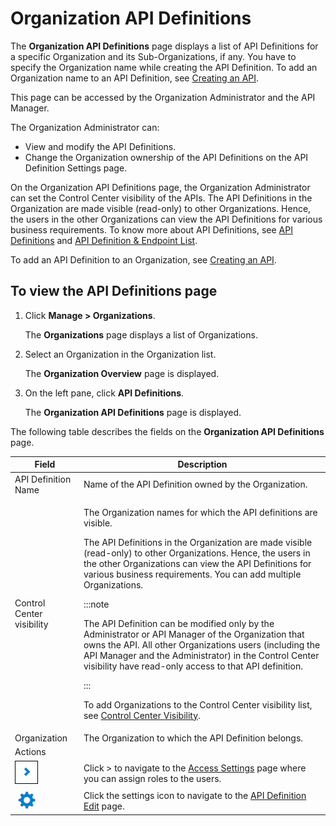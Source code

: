 ﻿---
sidebar_position: 1
---

# Organization API Definitions

<head>
  <meta name="guidename" content="API Management"/>
  <meta name="context" content="GUID-11d4b0f7-32b8-4f04-905e-9aa752b480e2"/>
</head>

The **Organization API Definitions** page displays a list of API Definitions for a specific Organization and its Sub-Organizations, if any. You have to specify the Organization name while creating the API Definition. To add an Organization name to an API Definition, see [Creating an API](../../../../DesignControls/APIdefinitions/Creating_api_definitions.md). 

This page can be accessed by the Organization Administrator and the API Manager. 

The Organization Administrator can: 

- View and modify the API Definitions. 
- Change the Organization ownership of the API Definitions on the API Definition Settings page. 

On the Organization API Definitions page, the Organization Administrator can set the Control Center visibility of the APIs. The API Definitions in the Organization are made visible (read-only) to other Organizations. Hence, the users in the other Organizations can view the API Definitions for various business requirements. To know more about API Definitions, see [API Definitions](../../../../DesignControls/APIdefinitions/API_definitions.md) and [API Definition & Endpoint List](../../../../DesignControls/APIdefinitions/Endpoints/Endpoints.md). 

To add an API Definition to an Organization, see [Creating an API](../../../../DesignControls/APIdefinitions/Creating_api_definitions.md). 

## To view the API Definitions page

1. Click **Manage > Organizations**. 

   The **Organizations** page displays a list of Organizations. 

1. Select an Organization in the Organization list. 

   The **Organization Overview** page is displayed. 

1. On the left pane, click **API Definitions**. 

   The **Organization API Definitions** page is displayed.

The following table describes the fields on the **Organization API Definitions** page. 

|**Field** |**Description** |
| -------- | ---------- |
|API Definition Name|Name of the API Definition owned by the Organization. |
|Control Center visibility|<p>The Organization names for which the API definitions are visible. </p><p>The API Definitions in the Organization are made visible (read-only) to other Organizations. Hence, the users in the other Organizations can view the API Definitions for various business requirements. You can add multiple Organizations. </p><p>:::note</p><p>The API Definition can be modified only by the Administrator or API Manager of the Organization that owns the API. All other Organizations users (including the API Manager and the Administrator) in the Control Center visibility have read-only access to that API definition.</p><p>::: </p><p>To add Organizations to the Control Center visibility list, see [Control Center Visibility](./API_control_center_visibility.md). </p>|
|Organization|The Organization to which the API Definition belongs. |
|Actions| |
|![](../../../../Images/navigation.jpg)|Click > to navigate to the [Access Settings](../../../Users/AddingandRemovingRolesviaAccessSettings/Adding_and_removing_roles_via_access_settings.md) page where you can assign roles to the users. |
|![](../../../../Images/edit.jpg)|Click the settings icon to navigate to the [API Definition Edit](../../../../DesignControls/APIdefinitions/API_definition_settings.md) page. |

